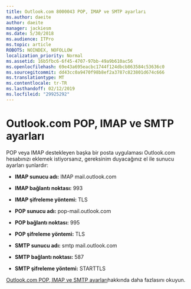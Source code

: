 ```yaml
---
title: Outlook.com 8000043 POP, IMAP ve SMTP ayarları
ms.author: daeite
author: daeite
manager: jackiesm
ms.date: 5/30/2018
ms.audience: ITPro
ms.topic: article
ROBOTS: NOINDEX, NOFOLLOW
localization_priority: Normal
ms.assetid: 16b5fbc6-6f45-4707-97bb-49a9b610ac56
ms.openlocfilehash: 69e43a695eacbc1744f124dbcb863584c53636c0
ms.sourcegitcommit: dd43cc0a9470f98b8ef2a3787c823801d674c666
ms.translationtype: MT
ms.contentlocale: tr-TR
ms.lasthandoff: 02/12/2019
ms.locfileid: "29925292"
---
```

# <a name="pop-imap-and-smtp-settings-for-outlookcom"></a>Outlook.com POP, IMAP ve SMTP ayarları

POP veya IMAP destekleyen başka bir posta uygulaması Outlook.com hesabınızı eklemek istiyorsanız, gereksinim duyacağınız el ile sunucu ayarları şunlardır:
  
- **IMAP sunucu adı:** IMAP mail.outlook.com 
    
- **IMAP bağlantı noktası:** 993 
    
- **IMAP şifreleme yöntemi:** TLS 
    
- **POP sunucu adı:** pop-mail.outlook.com 
    
- **POP bağlantı noktası:** 995 
    
- **POP şifreleme yöntemi:** TLS 
    
- **SMTP sunucu adı:** smtp mail.outlook.com 
    
- **SMTP bağlantı noktası:** 587 
    
- **SMTP şifreleme yöntemi:** STARTTLS 
    
[Outlook.com POP, IMAP ve SMTP ayarları](https://go.microsoft.com/fwlink/p/?linkid=2001402&amp;clcid=0x409)hakkında daha fazlasını okuyun.
  

